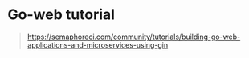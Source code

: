 # Go-web tutorial
> https://semaphoreci.com/community/tutorials/building-go-web-applications-and-microservices-using-gin

